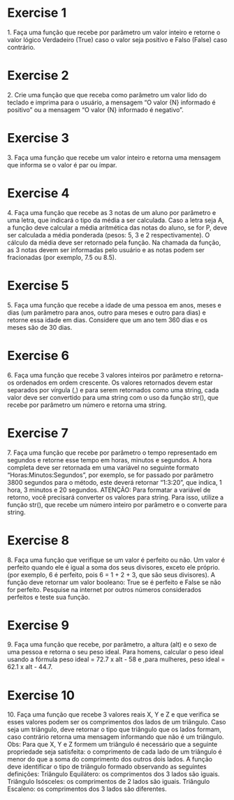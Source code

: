 <h1>Exercise 1</h1>
1. Faça uma função que recebe por parâmetro um valor inteiro e retorne o valor lógico
Verdadeiro (True) caso o valor seja positivo e Falso (False) caso contrário.
<h1>Exercise 2</h1>
2. Crie uma função que que receba como parâmetro um valor lido do teclado e imprima
para o usuário, a mensagem “O valor {N} informado é positivo” ou a mensagem “O
valor {N} informado é negativo”.
<h1>Exercise 3</h1>
3. Faça uma função que recebe um valor inteiro e retorna uma mensagem que informa
se o valor é par ou ímpar.
<h1>Exercise 4</h1>
4. Faça uma função que recebe as 3 notas de um aluno por parâmetro e uma letra, que
indicará o tipo da média a ser calculada. Caso a letra seja A, a função deve calcular a
média aritmética das notas do aluno, se for P, deve ser calculada a média ponderada
(pesos: 5, 3 e 2 respectivamente). O cálculo da média deve ser retornado pela função.
Na chamada da função, as 3 notas devem ser informadas pelo usuário e as notas
podem ser fracionadas (por exemplo, 7.5 ou 8.5).
<h1>Exercise 5</h1>
5. Faça uma função que recebe a idade de uma pessoa em anos, meses e dias (um
parâmetro para anos, outro para meses e outro para dias) e retorne essa idade em
dias. Considere que um ano tem 360 dias e os meses são de 30 dias.
<h1>Exercise 6</h1>
6. Faça uma função que recebe 3 valores inteiros por parâmetro e retorna-os ordenados
em ordem crescente. Os valores retornados devem estar separados por vírgula (,) e
para serem retornados como uma string, cada valor deve ser convertido para uma
string com o uso da função str(), que recebe por parâmetro um número e retorna
uma string.
<h1>Exercise 7</h1>
7. Faça uma função que recebe por parâmetro o tempo representado em segundos e
retorne esse tempo em horas, minutos e segundos. A hora completa deve ser
retornada em uma variável no seguinte formato “Horas:Minutos:Segundos”, por
exemplo, se for passado por parâmetro 3800 segundos para o método, este deverá
retornar “1:3:20”, que indica, 1 hora, 3 minutos e 20 segundos. ATENÇÃO: Para
formatar a variável de retorno, você precisará converter os valores para string. Para
isso, utilize a função str(), que recebe um número inteiro por parâmetro e o
converte para string.
<h1>Exercise 8</h1>
8. Faça uma função que verifique se um valor é perfeito ou não. Um valor é perfeito
quando ele é igual a soma dos seus divisores, exceto ele próprio. (por exemplo, 6 é
perfeito, pois 6 = 1 + 2 + 3, que são seus divisores). A função deve retornar um valor
booleano: True se é perfeito e False se não for perfeito. Pesquise na internet por
outros números considerados perfeitos e teste sua função.
<h1>Exercise 9</h1>
9. Faça uma função que recebe, por parâmetro, a altura (alt) e o sexo de uma pessoa e
retorna o seu peso ideal. Para homens, calcular o peso ideal usando a fórmula peso
ideal = 72.7 x alt - 58 e ,para mulheres, peso ideal = 62.1 x alt - 44.7.
<h1>Exercise 10</h1>
10. Faça uma função que recebe 3 valores reais X, Y e Z e que verifica se esses valores
podem ser os comprimentos dos lados de um triângulo. Caso seja um triângulo, deve
retornar o tipo que triângulo que os lados formam, caso contrário retorna uma
mensagem informando que não é um triângulo.
Obs: Para que X, Y e Z formem um triângulo é necessário que a seguinte propriedade
seja satisfeita: o comprimento de cada lado de um triângulo é menor do que a soma
do comprimento dos outros dois lados.
A função deve identificar o tipo de triângulo formado observando as seguintes
definições:
Triângulo Equilátero: os comprimentos dos 3 lados são iguais.
Triângulo Isósceles: os comprimentos de 2 lados são iguais.
Triângulo Escaleno: os comprimentos dos 3 lados são diferentes.
